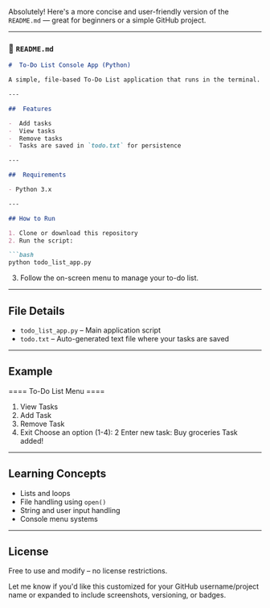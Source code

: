 Absolutely! Here's a more concise and user-friendly version of the `README.md` — great for beginners or a simple GitHub project.

---

### 📄 `README.md`

````markdown
#  To-Do List Console App (Python)

A simple, file-based To-Do List application that runs in the terminal. Perfect for beginners learning Python basics like lists, file handling, and CLI interaction.

---

##  Features

-  Add tasks
-  View tasks
-  Remove tasks
-  Tasks are saved in `todo.txt` for persistence

---

##  Requirements

- Python 3.x

---

## How to Run

1. Clone or download this repository
2. Run the script:

```bash
python todo_list_app.py
````

3. Follow the on-screen menu to manage your to-do list.

---

##  File Details

* `todo_list_app.py` – Main application script
* `todo.txt` – Auto-generated text file where your tasks are saved

---

##  Example


==== To-Do List Menu ====
1. View Tasks
2. Add Task
3. Remove Task
4. Exit
Choose an option (1-4): 2
Enter new task: Buy groceries
Task added!


---

## Learning Concepts

* Lists and loops
* File handling using `open()`
* String and user input handling
* Console menu systems

---

## License

Free to use and modify – no license restrictions.


Let me know if you'd like this customized for your GitHub username/project name or expanded to include screenshots, versioning, or badges.
```
